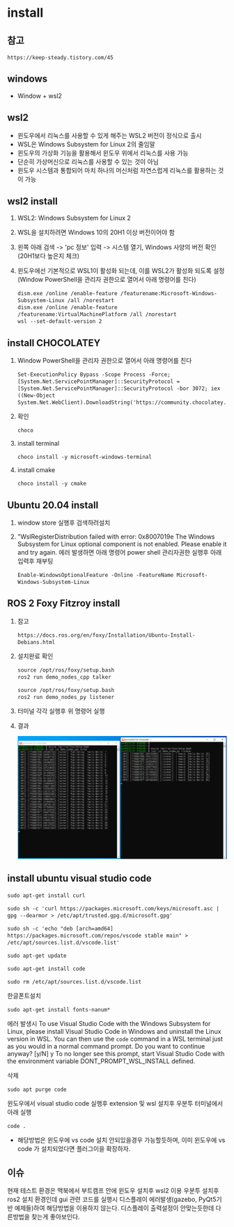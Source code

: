 # install

## 참고

```
https://keep-steady.tistory.com/45
```


## windows
- Window + wsl2

## wsl2
- 윈도우에서 리눅스를 사용할 수 있게 해주는 WSL2 버전이 정식으로 출시
- WSL은 Windows Subsystem for Linux 2의 줄임말
- 윈도우의 가상화 기능을 활용해서 윈도우 위에서 리눅스를 사용 가능
- 단순히 가상머신으로 리눅스를 사용할 수 있는 것이 아님
- 윈도우 시스템과 통합되어 마치 하나의 머신처럼 자연스럽게 리눅스를 활용하는 것이 가능

## wsl2 install
1. WSL2: Windows Subsystem for Linux 2
2. WSL을 설치하려면 Windows 10의 20H1 이상 버전이어야 함
3. 왼쪽 아래 검색 -> 'pc 정보' 입력 -> 시스템 열기, Windows 사양의 버전 확인(20H1보다 높은지 체크)
4. 윈도우에선 기본적으로 WSL1이 활성화 되는데, 이를 WSL2가 활성화 되도록 설정 (Window PowerShell을 관리자 권한으로 열어서 아래 명령어를 친다)  

    ```
    dism.exe /online /enable-feature /featurename:Microsoft-Windows-Subsystem-Linux /all /norestart
    dism.exe /online /enable-feature /featurename:VirtualMachinePlatform /all /norestart
    wsl --set-default-version 2
    ```

## install CHOCOLATEY
1. Window PowerShell을 관리자 권한으로 열어서 아래 명령어를 친다  

    ```
    Set-ExecutionPolicy Bypass -Scope Process -Force; [System.Net.ServicePointManager]::SecurityProtocol = [System.Net.ServicePointManager]::SecurityProtocol -bor 3072; iex ((New-Object System.Net.WebClient).DownloadString('https://community.chocolatey.org/install.ps1'))
    ```
2. 확인  

    ```
    choco
    ```
3. install terminal  

    ```
    choco install -y microsoft-windows-terminal
    ```
4. install cmake
    ```
    choco install -y cmake
    ```

## Ubuntu 20.04 install
1. window store 실행후 검색하려설치
2. "WslRegisterDistribution failed with error: 0x8007019e
The Windows Subsystem for Linux optional component is not enabled. Please enable it and try again. 에러 발생하면 아래 명령어 power shell 관리자권한 실행후 아래 입력후 재부팅  

    ```
    Enable-WindowsOptionalFeature -Online -FeatureName Microsoft-Windows-Subsystem-Linux
    ``` 

## ROS 2 Foxy Fitzroy  install
1. 참고  

    ```
    https://docs.ros.org/en/foxy/Installation/Ubuntu-Install-Debians.html
    ```
2. 설치완료 확인
    ```
    source /opt/ros/foxy/setup.bash
    ros2 run demo_nodes_cpp talker
    ```
    ```
    source /opt/ros/foxy/setup.bash
    ros2 run demo_nodes_py listener
    ```
3. 터미널 각각 실행후 위 명령어 실행
4. 결과  

    ![](./1.png)

## install ubuntu visual studio code

```
sudo apt-get install curl
```

```
sudo sh -c 'curl https://packages.microsoft.com/keys/microsoft.asc | gpg --dearmor > /etc/apt/trusted.gpg.d/microsoft.gpg'
```

```
sudo sh -c 'echo "deb [arch=amd64] https://packages.microsoft.com/repos/vscode stable main" > /etc/apt/sources.list.d/vscode.list'
```

```
sudo apt-get update
```

```
sudo apt-get install code
```

```
sudo rm /etc/apt/sources.list.d/vscode.list
```

한글폰트설치
```
sudo apt-get install fonts-nanum*
```

에러 발생시
To use Visual Studio Code with the Windows Subsystem for Linux, please install Visual Studio Code in Windows and uninstall the Linux version in WSL. You can then use the `code` command in a WSL terminal just as you would in a normal command prompt.
Do you want to continue anyway? [y/N] y
To no longer see this prompt, start Visual Studio Code with the environment variable DONT_PROMPT_WSL_INSTALL defined.

삭제
```
sudo apt purge code
```

윈도우에서 visual studio code 실행후 extension 및 wsl 설치후 우분투 터미널에서 아래 실행
```
code .
```

- 해당방법은 윈도우에 vs code 설치 안되있을경우 가능할듯하며, 이미 윈도우에 vs code 가 설치되었다면 플러그이을 확장하자.

## 이슈
현재 테스트 환경은 맥북에서 부트캠프 안에 윈도우 설치후 wsl2 이용 우분투 설치후 ros2 설치 환경인데 gui 관련 코드를 실행시 디스플레이 에러발생(gazebo, PyQt5기반 예제들)하여 해당방법을 이용하지 않는다. 디스플레이 출력설정이 안맞는듯한데 다른방법을 찾는게 좋아보인다.